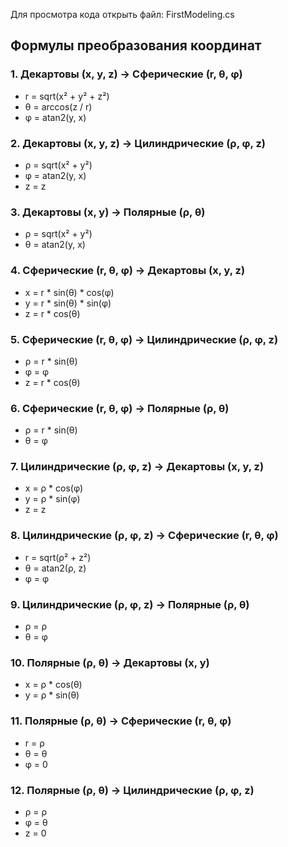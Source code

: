 Для просмотра кода открыть файл: FirstModeling.cs

## Формулы преобразования координат

### 1. Декартовы (x, y, z) → Сферические (r, θ, φ)

- r = sqrt(x² + y² + z²)
- θ = arccos(z / r)
- φ = atan2(y, x)

### 2. Декартовы (x, y, z) → Цилиндрические (ρ, φ, z)

- ρ = sqrt(x² + y²)
- φ = atan2(y, x)
- z = z

### 3. Декартовы (x, y) → Полярные (ρ, θ)

- ρ = sqrt(x² + y²)
- θ = atan2(y, x)

### 4. Сферические (r, θ, φ) → Декартовы (x, y, z)

- x = r * sin(θ) * cos(φ)
- y = r * sin(θ) * sin(φ)
- z = r * cos(θ)

### 5. Сферические (r, θ, φ) → Цилиндрические (ρ, φ, z)

- ρ = r * sin(θ)
- φ = φ
- z = r * cos(θ)

### 6. Сферические (r, θ, φ) → Полярные (ρ, θ)

- ρ = r * sin(θ)
- θ = φ

### 7. Цилиндрические (ρ, φ, z) → Декартовы (x, y, z)

- x = ρ * cos(φ)
- y = ρ * sin(φ)
- z = z

### 8. Цилиндрические (ρ, φ, z) → Сферические (r, θ, φ)

- r = sqrt(ρ² + z²)
- θ = atan2(ρ, z)
- φ = φ

### 9. Цилиндрические (ρ, φ, z) → Полярные (ρ, θ)

- ρ = ρ
- θ = φ

### 10. Полярные (ρ, θ) → Декартовы (x, y)

- x = ρ * cos(θ)
- y = ρ * sin(θ)

### 11. Полярные (ρ, θ) → Сферические (r, θ, φ)

- r = ρ
- θ = θ
- φ = 0

### 12. Полярные (ρ, θ) → Цилиндрические (ρ, φ, z)

- ρ = ρ
- φ = θ
- z = 0
